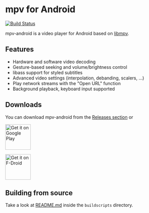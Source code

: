 # mpv for Android

[![Build Status](https://travis-ci.org/mpv-android/mpv-android.svg?branch=master)](https://travis-ci.org/mpv-android/mpv-android)

mpv-android is a video player for Android based on [libmpv](https://github.com/mpv-player/mpv).

## Features

* Hardware and software video decoding
* Gesture-based seeking and volume/brightness control
* libass support for styled subtitles
* Advanced video settings (interpolation, debanding, scalers, ...)
* Play network streams with the "Open URL" function
* Background playback, keyboard input supported

## Downloads

You can download mpv-android from the [Releases section](https://github.com/mpv-android/mpv-android/releases) or

[<img src="https://play.google.com/intl/en_us/badges/images/generic/en-play-badge.png" alt="Get it on Google Play" height="80">](https://play.google.com/store/apps/details?id=com.notmarek.mpv)

[<img src="https://fdroid.gitlab.io/artwork/badge/get-it-on.png" alt="Get it on F-Droid" height="80">](https://f-droid.org/packages/com.notmarek.mpv)

## Building from source

Take a look at [README.md](buildscripts/README.md) inside the `buildscripts` directory.
